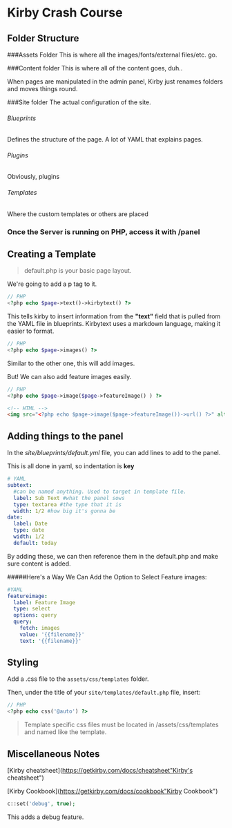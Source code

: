# Kirby Crash Course

## Folder Structure
###Assets Folder
This is where all the images/fonts/external files/etc. go.

###Content folder
This is where all of the content goes, duh..

When pages are manipulated in the admin panel, Kirby just renames folders and moves things round.

###Site folder
The actual configuration of the site.

###### Blueprints
Defines the structure of the page. A lot of YAML that explains pages.

###### Plugins
Obviously, plugins

###### Templates
Where the custom templates or others are placed


### Once the Server is running on PHP, access it with /panel

## Creating a Template

>default.php is your basic page layout.

We're going to add a p tag to it.

```php
// PHP
<?php echo $page->text()->kirbytext() ?>
```

This tells kirby to insert information from the **"text"** field that is pulled from the YAML file in blueprints. Kirbytext uses a markdown language, making it easier to format.

```php
// PHP
<?php echo $page->images() ?>
```

Similar to the other one, this will add images.

But! We can also add feature images easily.

```php
// PHP
<?php echo $page->image($page->featureImage() ) ?>
```

```html
<!-- HTML -->
<img src="<?php echo $page->image($page->featureImage())->url() ?>" alt="a feature image" />
```

## Adding things to the panel
In the _site/blueprints/default.yml_ file, you can add lines to add to the panel.

This is all done in yaml, so indentation is **key**

```yaml
# YAML
subtext:
  #can be named anything. Used to target in template file.
  label: Sub Text #what the panel sows
  type: textarea #the type that it is
  width: 1/2 #how big it's gonna be
date:
  label: Date
  type: date
  width: 1/2
  default: today
```

By adding these, we can then reference them in the default.php and make sure content is added.

#####Here's a Way We Can Add the Option to Select Feature images:

```yaml
#YAML
featureimage:
  label: Feature Image
  type: select
  options: query
  query:
    fetch: images
    value: '{{filename}}'
    text: '{{filename}}'
```

## Styling
Add a .css file to the `assets/css/templates` folder.

Then, under the title of your `site/templates/default.php` file, insert:

```php
// PHP
<?php echo css('@auto') ?>
```
>Template specific css files must be located in /assets/css/templates and named like the template.



## Miscellaneous Notes

[Kirby cheatsheet](https://getkirby.com/docs/cheatsheet"Kirby's cheatsheet")

[Kirby Cookbook](https://getkirby.com/docs/cookbook"Kirby Cookbook")

```php
c::set('debug', true);
```

This adds a debug feature.
